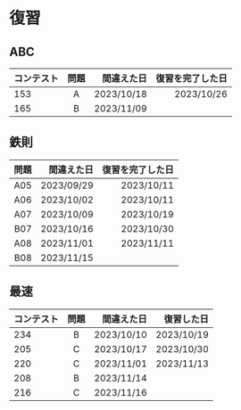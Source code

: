 # 復習

## ABC

| コンテスト | 問題 | 間違えた日 | 復習を完了した日 |
| :--------- | :--: | ---------: | ---------: |
| 153        |  A   | 2023/10/18 |2023/10/26  |⚪︎2023/10/23 ⚪︎2023/10/26 ※割算で
| 165        |  B   | 2023/11/09 ||⚪︎2023/11/13

## 鉄則 

| 問題 | 間違えた日 | 復習を完了した日 |
| --: | ---------: | ---------: |
| A05 | 2023/09/29 | 2023/10/11 |×2023/10/03 ⚪︎2023/10/04 ⚪︎2023/10/11
| A06 | 2023/10/02 | 2023/10/11 |⚪︎2023/10/04 ⚪︎2023/10/11
| A07 | 2023/10/09 | 2023/10/19 |×2023/10/12 ⚪︎2023/10/14 ⚪︎2023/10/19
| B07 | 2023/10/16 | 2023/10/30 |×2023/10/19 ⚪︎2023/10/23 ×2023/10/26 ⚪︎2023/10/30
| A08 | 2023/11/01 | 2023/11/11 |×2023/11/5 ⚪︎2023/11/8 ⚪︎2023/11/11
| B08 | 2023/11/15 ||

## 最速

| コンテスト | 問題 | 間違えた日 | 復習した日 |
| :--------- | :--: | ---------: | ---------: |
| 234        |  B   | 2023/10/10 | 2023/10/19 |⚪︎2023/10/14 ⚪︎2023/10/19
| 205        |  C   | 2023/10/17 | 2023/10/30 |×2023/10/24 ⚪︎2023/10/30
| 220        |  C   | 2023/11/01 | 2023/11/13 |×2023/11/6 ⚪︎2023/11/08 ⚪︎2023/11/13
| 208        |  B   | 2023/11/14 ||
| 216        |  C   | 2023/11/16 ||

